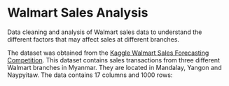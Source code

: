 # Walmart Sales Analysis
Data cleaning and analysis of Walmart sales data to understand the different factors that may affect sales at different branches.

The dataset was obtained from the [Kaggle Walmart Sales Forecasting Competition](https://www.kaggle.com/c/walmart-recruiting-store-sales-forecasting). This dataset contains sales transactions from three different Walmart branches in Myanmar. They are located in Mandalay, Yangon and Naypyitaw. The data contains 17 columns and 1000 rows:

